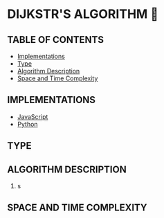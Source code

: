 # DIJKSTR'S ALGORITHM 🔎

## TABLE OF CONTENTS

-   [Implementations](#implementations)
-   [Type](#type)
-   [Algorithm Description](#algorithm-description)
-   [Space and Time Complexity](#space-and-time-complexity)

## IMPLEMENTATIONS

-   [JavaScript]()
-   [Python]()

## TYPE

## ALGORITHM DESCRIPTION

1. s

## SPACE AND TIME COMPLEXITY
